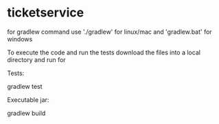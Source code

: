 # ticketservice

for gradlew command use './gradlew' for linux/mac and 'gradlew.bat' for windows

To execute the code and run the tests download the files into a local directory
and run for

Tests:

gradlew test

Executable jar:

gradlew build